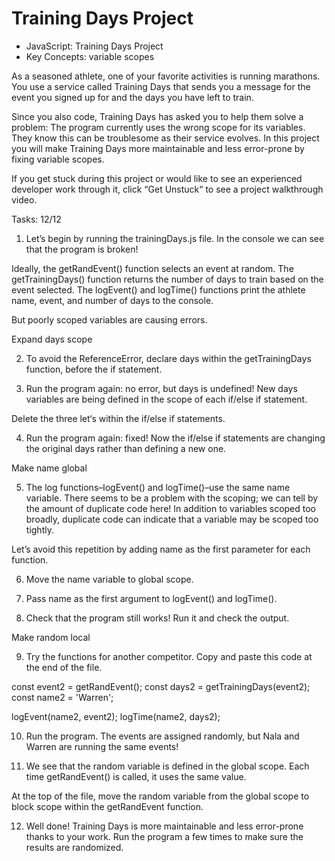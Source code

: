 # Training Days Project
- JavaScript: Training Days Project
- Key Concepts: variable scopes

As a seasoned athlete, one of your favorite activities is running marathons. You use a service called Training Days that sends you a message for the event you signed up for and the days you have left to train.

Since you also code, Training Days has asked you to help them solve a problem: The program currently uses the wrong scope for its variables. They know this can be troublesome as their service evolves. In this project you will make Training Days more maintainable and less error-prone by fixing variable scopes.

If you get stuck during this project or would like to see an experienced developer work through it, click “Get Unstuck“ to see a project walkthrough video.

Tasks: 12/12 

1. Let’s begin by running the trainingDays.js file. In the console we can see that the program is broken!

Ideally, the getRandEvent() function selects an event at random. The getTrainingDays() function returns the number of days to train based on the event selected. The logEvent() and logTime() functions print the athlete name, event, and number of days to the console.

But poorly scoped variables are causing errors.

Expand days scope


2. To avoid the ReferenceError, declare days within the getTrainingDays function, before the if statement.


3. Run the program again: no error, but days is undefined! New days variables are being defined in the scope of each if/else if statement.

Delete the three let‘s within the if/else if statements.


4. Run the program again: fixed! Now the if/else if statements are changing the original days rather than defining a new one.

Make name global


5. The log functions–logEvent() and logTime()–use the same name variable. There seems to be a problem with the scoping; we can tell by the amount of duplicate code here! In addition to variables scoped too broadly, duplicate code can indicate that a variable may be scoped too tightly.

Let’s avoid this repetition by adding name as the first parameter for each function.


6. Move the name variable to global scope.


7. Pass name as the first argument to logEvent() and logTime().


8. Check that the program still works! Run it and check the output.

Make random local


9. Try the functions for another competitor. Copy and paste this code at the end of the file.

const event2 = getRandEvent();
const days2 = getTrainingDays(event2);
const name2 = 'Warren';
 
logEvent(name2, event2);
logTime(name2, days2);


10. Run the program. The events are assigned randomly, but Nala and Warren are running the same events!


11. We see that the random variable is defined in the global scope. Each time getRandEvent() is called, it uses the same value.


At the top of the file, move the random variable from the global scope to block scope within the getRandEvent function.


12. Well done! Training Days is more maintainable and less error-prone thanks to your work. Run the program a few times to make sure the results are randomized.

